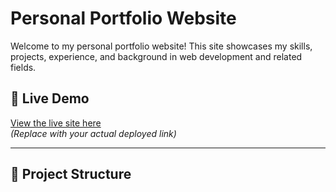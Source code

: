 # Personal Portfolio Website

Welcome to my personal portfolio website! This site showcases my skills, projects, experience, and background in web development and related fields.

## 🚀 Live Demo

[View the live site here](https://your-username.github.io/portfolio/)  
*(Replace with your actual deployed link)*

---

## 📁 Project Structure


